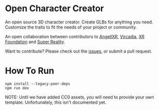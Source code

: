 # Open Character Creator
An open source 3D character creator. Create GLBs for anything you need. Customize the traits to fit the needs of your project or community.

An open collaboration between contributors to [AngellXR](https://github.com/angellxr), [Vircadia](https://github.com/vircadia), [XR Foundation](https://github.com/xrfoundation) and [Super Reality](https://github.com/super-reality).

Want to contribute? Please check out the [issues](https://github.com/angellxr/OpenCharacterCreator/issues), or submit a pull request.

# How To Run
```
npm install --legacy-peer-deps
npm run dev
```

NOTE: Until we have added CC0 assets, you will need to provide your own template. Unfortunately, this isn't documented yet.